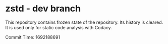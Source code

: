 # zstd - dev branch

This repository contains frozen state of the repository.
Its history is cleared. It is used only for static code
analysis with Codacy.

Commit Time: 1692188691